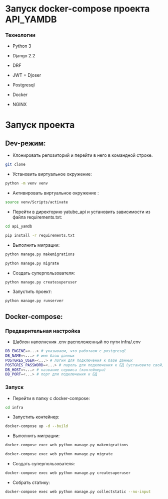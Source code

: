 # Запуск docker-compose проекта API_YAMDB

### Технологии

* Python 3

* Django 2.2

* DRF 

* JWT + Djoser

* Postgresql

* Docker

* NGINX

# Запуск проекта
## Dev-режим:
- Клонировать репозиторий и перейти в него в командной строке.
```bash
git clone
```
- Установить виртуальное окружение:
```bash
python -m venv venv
```
- Активировать виртуальное окружение :

```bash
source venv/Scripts/activate
```

- Перейти в директорию yatube_api и установить зависимости из файла requirements.txt:
```bash
cd api_yamdb

pip install -r requirements.txt
```
- Выполнить миграции:
```bash
python manage.py makemigrations

python manage.py migrate
```
- Создать суперпользователя:
```bash
python manage.py createsuperuser
```
- Запустить проект:
```bash
python manage.py runserver
```
## Docker-compose:
### Предварительная настройка

- Шаблон наполнения .env расположенный по пути infra/.env
```bash
DB_ENGINE=<...> # указываем, что работаем с postgresql
DB_NAME=<...> # имя базы данных
POSTGRES_USER=<...> # логин для подключения к базе данных
POSTGRES_PASSWORD=<...> # пароль для подключения к БД (установите свой)
DB_HOST=<...> # название сервиса (контейнера)
DB_PORT=<...> # порт для подключения к БД 
```
### Запуск

- Перейти в папку с docker-compose:
```bash
cd infra
```
- Запустить контейнер:
```bash
docker-compose up -d --build 
```
- Выполнить миграции:
```bash
docker-compose exec web python manage.py makemigrations

docker-compose exec web python manage.py migrate
```
- Создать суперпользователя:
```bash
docker-compose exec web python manage.py createsuperuser
```
- Собрать статику:
```bash
docker-compose exec web python manage.py collectstatic --no-input
```
